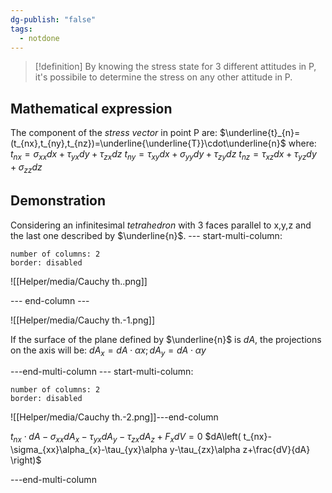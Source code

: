 ```yaml
---
dg-publish: "false"
tags:
  - notdone
---
```

>[!definition]
>By knowing the stress state for 3 different attitudes in P, it's possibile to determine the stress on any other attitude in P.

## Mathematical expression
The component of the *stress vector* in point P are:
$\underline{t}_{n}=(t_{nx},t_{ny},t_{nz})=\underline{\underline{T}}\cdot\underline{n}$
where:
$t_{nx}=\sigma_{xx}dx+\tau_{yx}dy+\tau_{zx}dz$
$t_{ny}=\tau_{xy}dx+\sigma_{yy}dy+\tau_{zy}dz$
$t_{nz}=\tau_{xz}dx+\tau_{yz}dy+\sigma_{zz}dz$

## Demonstration
Considering an infinitesimal *tetrahedron* with 3 faces parallel to x,y,z and the last one described by $\underline{n}$.
--- start-multi-column: 
```column-settings  
number of columns: 2
border: disabled
```
![[Helper/media/Cauchy th..png]]

--- end-column ---

![[Helper/media/Cauchy th.-1.png]]

If the surface of the plane defined by $\underline{n}$ is $dA$, the projections on the axis will be:
$dA_{x}=dA\cdot \alpha x; dA_{y}=dA\cdot \alpha y$

---end-multi-column
--- start-multi-column: 
```column-settings  
number of columns: 2
border: disabled
```

![[Helper/media/Cauchy th.-2.png]]---end-column

$t_{nx}\cdot dA-\sigma_{xx}dA_{x}-\tau_{yx}dA_{y}-\tau_{zx}dA_{z}+F_{x}dV=0$
$dA\left( t_{nx}-\sigma_{xx}\alpha_{x}-\tau_{yx}\alpha y-\tau_{zx}\alpha z+\frac{dV}{dA} \right)$

---end-multi-column
